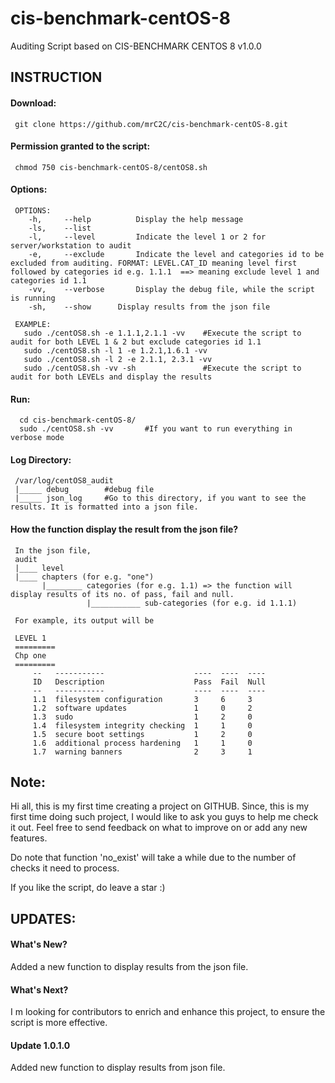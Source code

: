 # cis-benchmark-centOS-8
Auditing Script based on CIS-BENCHMARK CENTOS 8 v1.0.0


## INSTRUCTION
#### Download:

     git clone https://github.com/mrC2C/cis-benchmark-centOS-8.git
     
#### Permission granted to the script:
     chmod 750 cis-benchmark-centOS-8/centOS8.sh
     
#### Options:
     OPTIONS: 
        -h,     --help          Display the help message
        -ls,    --list
        -l,     --level         Indicate the level 1 or 2 for server/workstation to audit
        -e,     --exclude       Indicate the level and categories id to be excluded from auditing. FORMAT: LEVEL.CAT_ID meaning level first followed by categories id e.g. 1.1.1  ==> meaning exclude level 1 and categories id 1.1 
        -vv,    --verbose       Display the debug file, while the script is running
        -sh,	--show		Display results from the json file 

     EXAMPLE:
       sudo ./centOS8.sh -e 1.1.1,2.1.1 -vv    #Execute the script to audit for both LEVEL 1 & 2 but exclude categories id 1.1
       sudo ./centOS8.sh -l 1 -e 1.2.1,1.6.1 -vv
       sudo ./centOS8.sh -l 2 -e 2.1.1, 2.3.1 -vv
       sudo ./centOS8.sh -vv -sh               #Execute the script to audit for both LEVELs and display the results
        
#### Run:
      cd cis-benchmark-centOS-8/
      sudo ./centOS8.sh -vv       #If you want to run everything in verbose mode
      
#### Log Directory:
     /var/log/centOS8_audit
     |_____ debug        #debug file
     |_____ json_log     #Go to this directory, if you want to see the results. It is formatted into a json file.
     
#### How the function display the result from the json file?
     In the json file,
     audit
     |____ level
     |____ chapters (for e.g. "one")
           |________ categories (for e.g. 1.1) => the function will display results of its no. of pass, fail and null. 
                     |___________ sub-categories (for e.g. id 1.1.1)
     
     For example, its output will be
      
     LEVEL 1
     =========
     Chp one
     =========
	     --   -----------                    ----  ----  ----
	     ID   Description                    Pass  Fail  Null
	     --   -----------                    ----  ----  ----
	     1.1  filesystem configuration       3     6     3
	     1.2  software updates               1     0     2
	     1.3  sudo                           1     2     0
	     1.4  filesystem integrity checking  1     1     0
	     1.5  secure boot settings           1     2     0
	     1.6  additional process hardening   1     1     0
	     1.7  warning banners                2     3     1

## Note:
Hi all, this is my first time creating a project on GITHUB. Since, this is my first time doing such project, I would like to ask you guys to help me check it out. Feel free to send feedback on what to improve on or add any new features.
 
Do note that function 'no_exist' will take a while due to the number of checks it need to process. 

If you like the script, do leave a star :)
 
## UPDATES:
#### What's New?
Added a new function to display results from the json file.

#### What's Next?
I m looking for contributors to enrich and enhance this project, to ensure the script is more effective.

#### Update 1.0.1.0
Added new function to display results from json file. 
 

